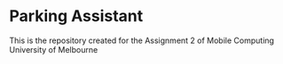 # Parking Assistant

This is the repository created for the Assignment 2 of Mobile Computing University of Melbourne


